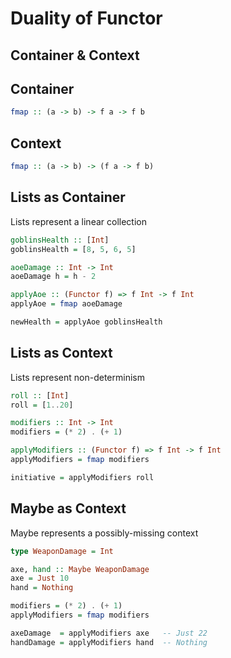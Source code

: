 # Duality of Functor

## Container & Context

## Container

```haskell
fmap :: (a -> b) -> f a -> f b
```

## Context

```haskell
fmap :: (a -> b) -> (f a -> f b)
```

## Lists as Container

Lists represent a linear collection

```haskell
goblinsHealth :: [Int]
goblinsHealth = [8, 5, 6, 5]

aoeDamage :: Int -> Int
aoeDamage h = h - 2

applyAoe :: (Functor f) => f Int -> f Int
applyAoe = fmap aoeDamage

newHealth = applyAoe goblinsHealth
```

## Lists as Context

Lists represent non-determinism

```haskell
roll :: [Int]
roll = [1..20]

modifiers :: Int -> Int
modifiers = (* 2) . (+ 1)

applyModifiers :: (Functor f) => f Int -> f Int
applyModifiers = fmap modifiers

initiative = applyModifiers roll
```

## Maybe as Context

Maybe represents a possibly-missing context

```haskell
type WeaponDamage = Int

axe, hand :: Maybe WeaponDamage
axe = Just 10
hand = Nothing

modifiers = (* 2) . (+ 1)
applyModifiers = fmap modifiers

axeDamage  = applyModifiers axe   -- Just 22
handDamage = applyModifiers hand  -- Nothing
```

